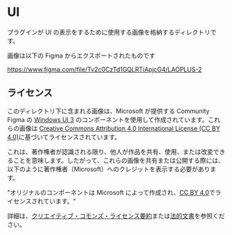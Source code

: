 # UI

プラグインが UI の表示をするために使用する画像を格納するディレクトリです。

画像は以下の Figma からエクスポートされたものです

https://www.figma.com/file/Tv2c0CzTd1GQLRTiApjcG4/LAOPLUS-2

## ライセンス

このディレクトリ下に含まれる画像は、Microsoft が提供する Community Figma の [Windows UI 3](https://www.figma.com/community/file/1159947337437047524/Windows-UI-3) のコンポーネントを使用して作成されています。これらの画像は [Creative Commons Attribution 4.0 International License (CC BY 4.0)](https://creativecommons.org/licenses/by/4.0/)に基づいてライセンスされています。

これは、著作権者が認識される限り、他人が作品を共有、使用、または改変できることを意味します。したがって、これらの画像を共有または公開する際には、以下のように著作権者（Microsoft）へのクレジットを表示する必要があります。

"オリジナルのコンポーネントは Microsoft によって作成され、[CC BY 4.0](https://creativecommons.org/licenses/by/4.0/)でライセンスされています。"

詳細は、[クリエイティブ・コモンズ・ライセンス要約](https://creativecommons.org/licenses/by/4.0/)または[法的文書](https://creativecommons.org/licenses/by/4.0/legalcode)を参照ください。
